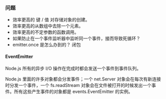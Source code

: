 ### 问题
- 效率更高的 键 / 值 对存储对象的创建。
- 效率更高的从数组中去除一个元素。
- 效率更高的不定参数的函数调用。
- 如果防止在一个事件监听器中监听同一个事件，接而导致死循环？
- emitter.once 是怎么办到的？ 闭包
#### EventEmitter
Node.js 所有的异步 I/O 操作在完成时都会发送一个事件到事件队列。

Node.js 里面的许多对象都会分发事件；一个 net.Server 对象会在每次有新连接时分发一个事件，一个 fs.readStream 对象会在文件被打开的时候发出一个事件。所有这些产生事件的对象都是 events.EventEmitter 的实例。                                           

